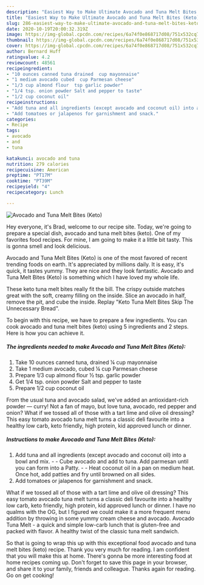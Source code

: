 ```yaml
---
description: "Easiest Way to Make Ultimate Avocado and Tuna Melt Bites (Keto)"
title: "Easiest Way to Make Ultimate Avocado and Tuna Melt Bites (Keto)"
slug: 286-easiest-way-to-make-ultimate-avocado-and-tuna-melt-bites-keto
date: 2020-10-19T20:00:32.319Z
image: https://img-global.cpcdn.com/recipes/6a74f0e868717d08/751x532cq70/avocado-and-tuna-melt-bites-keto-recipe-main-photo.jpg
thumbnail: https://img-global.cpcdn.com/recipes/6a74f0e868717d08/751x532cq70/avocado-and-tuna-melt-bites-keto-recipe-main-photo.jpg
cover: https://img-global.cpcdn.com/recipes/6a74f0e868717d08/751x532cq70/avocado-and-tuna-melt-bites-keto-recipe-main-photo.jpg
author: Bernard Huff
ratingvalue: 4.2
reviewcount: 48561
recipeingredient:
- "10 ounces canned tuna drained  cup mayonnaise"
- "1 medium avocado cubed  cup Parmesan cheese"
- "1/3 cup almond flour  tsp garlic powder"
- "1/4 tsp. onion powder Salt and pepper to taste"
- "1/2 cup coconut oil"
recipeinstructions:
- "Add tuna and all ingredients (except avocado and coconut oil) into a bowl and mix.  Cube avocado and add to tuna. Add parmesan until you can form into a Patty.   Heat coconut oil in a pan on medium heat. Once hot, add patties and fry until browned on all sides."
- "Add tomatoes or jalapenos for garnishment and snack."
categories:
- Recipe
tags:
- avocado
- and
- tuna

katakunci: avocado and tuna 
nutrition: 279 calories
recipecuisine: American
preptime: "PT17M"
cooktime: "PT39M"
recipeyield: "4"
recipecategory: Lunch

---
```



![Avocado and Tuna Melt Bites (Keto)](https://img-global.cpcdn.com/recipes/6a74f0e868717d08/751x532cq70/avocado-and-tuna-melt-bites-keto-recipe-main-photo.jpg)

Hey everyone, it's Brad, welcome to our recipe site. Today, we're going to prepare a special dish, avocado and tuna melt bites (keto). One of my favorites food recipes. For mine, I am going to make it a little bit tasty. This is gonna smell and look delicious.

Avocado and Tuna Melt Bites (Keto) is one of the most favored of recent trending foods on earth. It's appreciated by millions daily. It is easy, it's quick, it tastes yummy. They are nice and they look fantastic. Avocado and Tuna Melt Bites (Keto) is something which I have loved my whole life.

These keto tuna melt bites really fit the bill. The crispy outside matches great with the soft, creamy filling on the inside. Slice an avocado in half, remove the pit, and cube the inside. Replay &#34;Keto Tuna Melt Bites Skip The Unnecessary Bread&#34;.


To begin with this recipe, we have to prepare a few ingredients. You can cook avocado and tuna melt bites (keto) using 5 ingredients and 2 steps. Here is how you can achieve it.

<!--inarticleads1-->

##### The ingredients needed to make Avocado and Tuna Melt Bites (Keto):

1. Take 10 ounces canned tuna, drained ¼ cup mayonnaise
1. Take 1 medium avocado, cubed ¼ cup Parmesan cheese
1. Prepare 1/3 cup almond flour ½ tsp. garlic powder
1. Get 1/4 tsp. onion powder Salt and pepper to taste
1. Prepare 1/2 cup coconut oil


From the usual tuna and avocado salad, we&#39;ve added an antioxidant-rich powder — curry! Not a fan of mayo, but love tuna, avocado, red pepper and onion? What if we tossed all of those with a tart lime and olive oil dressing? This easy tomato avocado tuna melt turns a classic deli favourite into a healthy low carb, keto friendly, high protein, kid approved lunch or dinner. 

<!--inarticleads2-->

##### Instructions to make Avocado and Tuna Melt Bites (Keto):

1. Add tuna and all ingredients (except avocado and coconut oil) into a bowl and mix. -  - Cube avocado and add to tuna. Add parmesan until you can form into a Patty.  -  - Heat coconut oil in a pan on medium heat. Once hot, add patties and fry until browned on all sides.
1. Add tomatoes or jalapenos for garnishment and snack.


What if we tossed all of those with a tart lime and olive oil dressing? This easy tomato avocado tuna melt turns a classic deli favourite into a healthy low carb, keto friendly, high protein, kid approved lunch or dinner. I have no qualms with the OG, but I figured we could make it a more frequent menu addition by throwing in some yummy cream cheese and avocado. Avocado Tuna Melt - a quick and simple low-carb lunch that is gluten-free and packed with flavor. A healthy twist of the classic tuna melt sandwich. 

So that is going to wrap this up with this exceptional food avocado and tuna melt bites (keto) recipe. Thank you very much for reading. I am confident that you will make this at home. There's gonna be more interesting food at home recipes coming up. Don't forget to save this page in your browser, and share it to your family, friends and colleague. Thanks again for reading. Go on get cooking!
